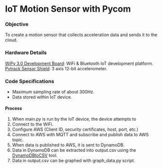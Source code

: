 # IoT Motion Sensor with Pycom

### Objective
To create a motion sensor that collects acceleration data and sends it to the cloud.

### Hardware Details
[WiPy 3.0 Development Board](https://pycom.io/product/wipy-3-0/): WiFi & Bluetooth IoT development platform.
[Pytrack Sensor Shield](https://pycom.io/product/pytrack/): 3 axis 12-bit accelerometer.

### Code Specifications
* Maximum sampling rate of about 300Hz.
* Data stored within IoT device.
#### Process
1. When main.py is run by the IoT device, the device attempts to
  1. Connect to the WiFi.
  2. Configure AWS (Client ID, security certificates, host, port, etc.)
  3. Connect to AWS with MQTT and subscribe and publish data to AWS topic.
2. When data is published to AWS, it is sent to DynamoDB.
3. Data in DynamoDB can be extracted into output.csv using the [DynamoDBtoCSV](
https://github.com/edasque/DynamoDBtoCSV) tool.
4. Data in output.csv can be graphed with graph_data.py script.
